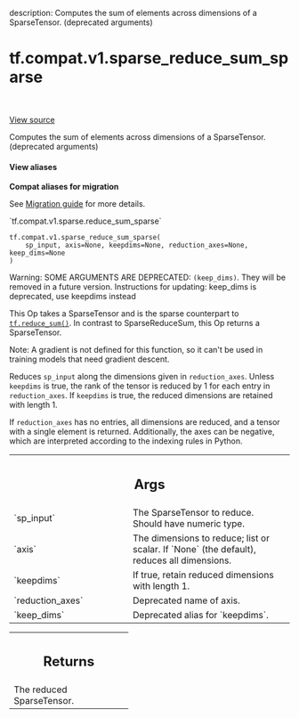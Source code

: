 description: Computes the sum of elements across dimensions of a SparseTensor. (deprecated arguments)

<div itemscope itemtype="http://developers.google.com/ReferenceObject">
<meta itemprop="name" content="tf.compat.v1.sparse_reduce_sum_sparse" />
<meta itemprop="path" content="Stable" />
</div>

# tf.compat.v1.sparse_reduce_sum_sparse

<!-- Insert buttons and diff -->

<table class="tfo-notebook-buttons tfo-api nocontent" align="left">

</table>

<a target="_blank" href="/code/stable/tensorflow/python/ops/sparse_ops.py">View source</a>



Computes the sum of elements across dimensions of a SparseTensor. (deprecated arguments)

<section class="expandable">
  <h4 class="showalways">View aliases</h4>
  <p>
<b>Compat aliases for migration</b>
<p>See
<a href="https://www.tensorflow.org/guide/migrate">Migration guide</a> for
more details.</p>
<p>`tf.compat.v1.sparse.reduce_sum_sparse`</p>
</p>
</section>

<pre class="devsite-click-to-copy prettyprint lang-py tfo-signature-link">
<code>tf.compat.v1.sparse_reduce_sum_sparse(
    sp_input, axis=None, keepdims=None, reduction_axes=None, keep_dims=None
)
</code></pre>



<!-- Placeholder for "Used in" -->

Warning: SOME ARGUMENTS ARE DEPRECATED: `(keep_dims)`. They will be removed in a future version.
Instructions for updating:
keep_dims is deprecated, use keepdims instead

This Op takes a SparseTensor and is the sparse counterpart to
<a href="../../../tf/math/reduce_sum.md"><code>tf.reduce_sum()</code></a>.  In contrast to SparseReduceSum, this Op returns a
SparseTensor.

Note: A gradient is not defined for this function, so it can't be used
in training models that need gradient descent.

Reduces `sp_input` along the dimensions given in `reduction_axes`.  Unless
`keepdims` is true, the rank of the tensor is reduced by 1 for each entry in
`reduction_axes`. If `keepdims` is true, the reduced dimensions are retained
with length 1.

If `reduction_axes` has no entries, all dimensions are reduced, and a tensor
with a single element is returned.  Additionally, the axes can be negative,
which are interpreted according to the indexing rules in Python.

<!-- Tabular view -->
 <table class="responsive fixed orange">
<colgroup><col width="214px"><col></colgroup>
<tr><th colspan="2"><h2 class="add-link">Args</h2></th></tr>

<tr>
<td>
`sp_input`
</td>
<td>
The SparseTensor to reduce. Should have numeric type.
</td>
</tr><tr>
<td>
`axis`
</td>
<td>
The dimensions to reduce; list or scalar. If `None` (the
default), reduces all dimensions.
</td>
</tr><tr>
<td>
`keepdims`
</td>
<td>
If true, retain reduced dimensions with length 1.
</td>
</tr><tr>
<td>
`reduction_axes`
</td>
<td>
Deprecated name of axis.
</td>
</tr><tr>
<td>
`keep_dims`
</td>
<td>
Deprecated alias for `keepdims`.
</td>
</tr>
</table>



<!-- Tabular view -->
 <table class="responsive fixed orange">
<colgroup><col width="214px"><col></colgroup>
<tr><th colspan="2"><h2 class="add-link">Returns</h2></th></tr>
<tr class="alt">
<td colspan="2">
The reduced SparseTensor.
</td>
</tr>

</table>

